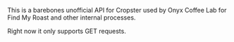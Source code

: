 This is a barebones unofficial API for Cropster used by Onyx Coffee Lab for Find My Roast and other internal processes.

Right now it only supports GET requests. 
